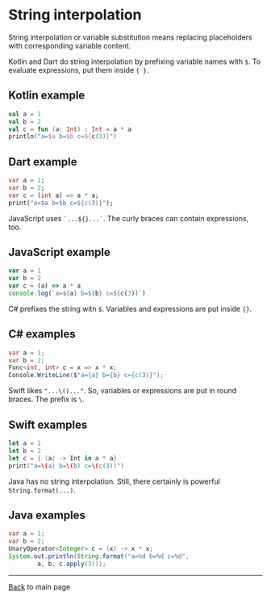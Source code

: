 # String interpolation

String interpolation or variable substitution means replacing placeholders with corresponding variable content.

Kotlin and Dart do string interpolation by prefixing variable names with `$`. To evaluate expressions, put them inside `{ }`.

## Kotlin example

```kotlin
val a = 1
val b = 2
val c = fun (a: Int) : Int = a * a
println("a=$a b=$b c=${c(3)}")
```

## Dart example

```dart
var a = 1;
var b = 2;
var c = (int a) => a * a;
print("a=$a b=$b c=${c(3)}");
```

JavaScript uses `` `...${}...` ``. The curly braces can contain expressions, too.

## JavaScript example

```javascript
var a = 1
var b = 2
var c = (a) => a * a
console.log(`a=${a} b=${b} c=${c(3)}`)
```

C# prefixes the string witn `$`. Variables and expressions are put inside `{}`.

## C# examples

```csharp
var a = 1;
var b = 2;
Func<int, int> c = x => x * x;
Console.WriteLine($"a={a} b={b} c={c(3)}");
``` 

Swift likes `"...\()..."`. So, variables or expressions are put in round braces. The prefix is `\`.

## Swift examples

```swift
let a = 1
let b = 2
let c = { (a) -> Int in a * a}
print("a=\(a) b=\(b) c=\(c(3))") 
```

Java has no string interpolation. Still, there certainly is powerful `String.format(...)`.

## Java examples

```java
var a = 1;
var b = 2;
UnaryOperator<Integer> c = (x) -> x * x;
System.out.println(String.format("a=%d b=%d c=%d",
        a, b, c.apply(3)));
```

---
[Back](README.md) to main page